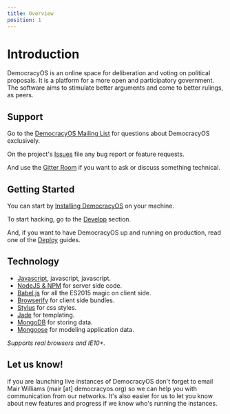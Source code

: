 ```yaml
---
title: Overview
position: 1
---
```


# Introduction

DemocracyOS is an online space for deliberation and voting on political proposals. It is a platform for a more open and participatory government. The software aims to stimulate better arguments and come to better rulings, as peers.

## Support

Go to the [DemocracyOS Mailing List](https://groups.google.com/forum/#!forum/democracyos-app) for questions about DemocracyOS exclusively.

On the project's [Issues](https://github.com/DemocracyOS/app/issues) file any bug report or feature requests.

And use the [Gitter Room](https://gitter.im/DemocracyOS/app) if you want to ask or discuss something technical.

## Getting Started

You can start by [Installing DemocracyOS](install.md) on your machine.

To start hacking, go to the [Develop](develop) section.

And, if you want to have DemocracyOS up and running on production, read one of the [Deploy](deploy) guides.

## Technology

 * [Javascript](https://es.wikipedia.org/wiki/JavaScript), javascript, javascript.
 * [NodeJS & NPM](http://nodejs.org/download) for server side code.
 * [Babel.js](https://babeljs.io/) for all the ES2015 magic on client side.
 * [Browserify](http://browserify.org/) for client side bundles.
 * [Stylus](https://learnboost.github.io/stylus/) for css styles.
 * [Jade](http://jade-lang.com/) for templating.
 * [MongoDB](http://www.mongodb.org/downloads) for storing data.
 * [Mongoose](http://mongoosejs.com/) for modeling application data.

_Supports real browsers and IE10+._

## Let us know!

if you are launching live instances of DemocracyOS don't forget to email Mair Williams (mair [at] democracyos.org) so we can help you with communication from our networks. It's also easier for us to let you know about new features and progress if we know who's running the instances.

